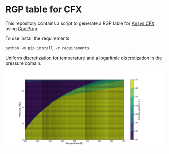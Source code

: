 # RGP table for CFX

This repository contains a script to generate a RGP table for [Ansys CFX](https://www.ansys.com/products/fluids/ansys-cfx) using [CoolProp](http://www.coolprop.org/).

To use install the requirements

```
python -m pip install -r requirements
```

Uniform discretization for temperature and a logaritmic discretization in the pressure domain.

![alt text](https://github.com/stephansmit/rgptable_cfx/raw/master/compressibility.png)

